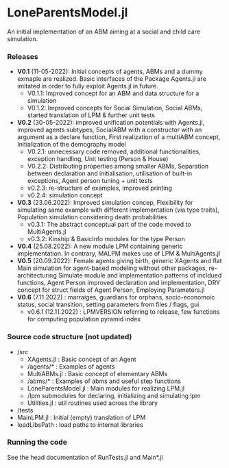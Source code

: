 # LoneParentsModel.jl
An initial implementation of an ABM aiming at a social and child care simulation. 


### Releases
- **V0.1** (11-05-2022): Initial concepts of agents, ABMs and a dummy exmaple are realized. Basic interfaces of the Package Agents.jl are imitated in order to fully exploit Agents.jl in future. 
  - V0.1.1: Improved concept for an ABM and data structure for a simulation    
  - V0.1.2: Improved concepts for Social Simulation, Social ABMs, started translation of LPM & further unit tests 
- **V0.2** (30-05-2022): improved unification potentials with Agents.jl, improved agents subtypes, SocialABM with a constructor with an argument as a declare function, First realization of a multiABM concept, Initialization of the demography model
  - V0.2.1: unnecessary code removed, additional functionalities, exception handling, Unit testing (Person & House)
  - V0.2.2: Distributing properties among smaller ABMs, Separation between declaration and initialisation, utilisation of built-in exceptions, Agent person tuning + unit tests
  - v0.2.3: re-structure of examples, improved printing 
  - v0.2.4: simulation concept 
- **V0.3** (23.06.2022): Improved simulation concep, Flexibility for simulating same example with different implementation (via type traits), Population
simulation considering death probabilities 
  - v0.3.1: The abstract conceptual part of the code moved to MultiAgents.jl 
  - v0.3.2: Kinship & BasicInfo modules for the type Person 
- **V0.4** (25.08.2022): A new module LPM containing generic implementation. In contrary, MALPM makes use of LPM & MultiAgents.jl  
- **V0.5** (20.09.2022): Female agents giving birth, generic XAgents and flat Main simulation for agent-based modeling without other packages, re-architecturing Simulate module and implementation patterns of incldued functions, Agent Person improved declaration and implementation, DRY concept for struct fields of Agent Person, Employing Parameters.jl
- **V0.6** (7.11.2022) : marraiges, guardians for orphans, socio-economoic status, social transition, setting parameters from files / flags, gui
   - v0.6.1 (12.11.2022) : LPMVERSION referring to release, few functions for computing population pyramid index 


### Source code structure (not updated)
- /src
  - XAgents.jl : Basic concept of an Agent
  - /agents/*       : Examples of agents 
  - MultiABMs.jl   : Basic concept of elementary ABMs
  - /abms/*         : Examples of abms and useful step functions 
  - LoneParentsModel.jl : Main modules for realizing LPM.jl 
  - /lpm                  submodules for declaring, initializing and simulating lpm 
  - Utilities.jl    : util routines used across the library
- /tests
- MainLPM.jl      : Initial (empty) translation of LPM
- loadLibsPath    : load paths to internal libraries


### Running the code
See the head documentation of RunTests.jl and Main*.jl 
